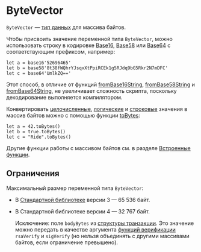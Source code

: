 # ByteVector

`ByteVector` — [тип данных](/ru/ride/data-types/) для массива байтов.

Чтобы присвоить значение переменной типа `ByteVector`, можно использовать строку в кодировке [Base16](https://en.wikipedia.org/wiki/Hexadecimal#Base16_&#40;Transfer_encoding&#41;), [Base58](https://ru.wikipedia.org/wiki/Base58) или [Base64](https://ru.wikipedia.org/wiki/Base64) с соответствующим префиксом, например:

``` ride
let a = base16'52696465'
let b = base58'8t38fWQhrYJsqxXtPpiRCEk1g5RJdq9bG5Rkr2N7mDFC'
let c = base64'UmlkZQ=='
```

Этот способ, в отличие от функций [fromBase16String](/ru/ride/functions/built-in-functions/decoding-functions#from-base-16-string), [fromBase58String](/ru/ride/functions/built-in-functions/decoding-functions#from-base-58-string) и [fromBase64String](/ru/ride/functions/built-in-functions/decoding-functions#from-base-64-string), не увеличивает сложность скрипта, поскольку декодирование выполняется компилятором.

Конвертировать [целочисленные](/ru/ride/data-types/int), [логические](/ru/ride/data-types/boolean) и [строковые](/ru/ride/data-types/string) значения в массив байтов можно с помощью функции [toBytes](/ru/ride/functions/built-in-functions/converting-functions):

``` ride
let a = 42.toBytes()
let b = true.toBytes()
let c = "Ride".toBytes()
```

Другие функции работы с массивом байтов см. в разделе [Встроенные функции](/en/ride/v5/functions/built-in-functions/).

## Ограничения

Максимальный размер переменной типа `ByteVector`:

* В [Стандартной библиотеке](/ru/ride/script/standard-library) версии 3 — 65&nbsp;536 байт.
* В Стандартной библиотеке версии 4 — 32&nbsp;767 байт.

   Исключение: поле `bodyBytes` из [структуры транзакции](/ru/ride/structures/transaction-structures/). Это значение можно передать в качестве аргумента [функций верификации](/ru/ride/functions/built-in-functions/verification-functions) `rsaVerify` и `sigVerify` (но нельзя объединять с другими массивами байтов, если ограничение превышено).
